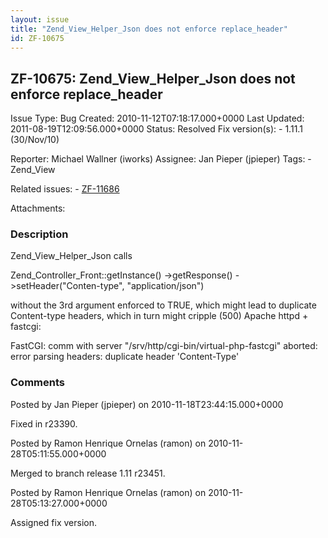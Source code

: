 ```yaml
---
layout: issue
title: "Zend_View_Helper_Json does not enforce replace_header"
id: ZF-10675
---
```


ZF-10675: Zend\_View\_Helper\_Json does not enforce replace\_header
-------------------------------------------------------------------

 Issue Type: Bug Created: 2010-11-12T07:18:17.000+0000 Last Updated: 2011-08-19T12:09:56.000+0000 Status: Resolved Fix version(s): - 1.11.1 (30/Nov/10)
 
 Reporter:  Michael Wallner (iworks)  Assignee:  Jan Pieper (jpieper)  Tags: - Zend\_View
 
 Related issues: - [ZF-11686](/issues/browse/ZF-11686)
 
 Attachments: 
### Description

Zend\_View\_Helper\_Json calls

Zend\_Controller\_Front::getInstance() ->getResponse() ->setHeader("Conten-type", "application/json")

without the 3rd argument enforced to TRUE, which might lead to duplicate Content-type headers, which in turn might cripple (500) Apache httpd + fastcgi:

FastCGI: comm with server "/srv/http/cgi-bin/virtual-php-fastcgi" aborted: error parsing headers: duplicate header 'Content-Type'

 

 

### Comments

Posted by Jan Pieper (jpieper) on 2010-11-18T23:44:15.000+0000

Fixed in r23390.

 

 

Posted by Ramon Henrique Ornelas (ramon) on 2010-11-28T05:11:55.000+0000

Merged to branch release 1.11 r23451.

 

 

Posted by Ramon Henrique Ornelas (ramon) on 2010-11-28T05:13:27.000+0000

Assigned fix version.

 

 